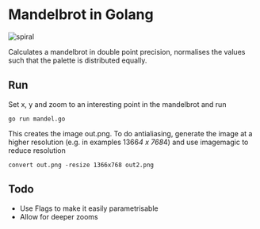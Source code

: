 Mandelbrot in Golang
===========

![spiral](https://raw.githubusercontent.com/marijnfs/gomandel/master/spiral.jpg)

Calculates a mandelbrot in double point precision, normalises the values such that the palette is distributed equally.

## Run
Set x, y and zoom to an interesting point in the mandelbrot and run

`go run mandel.go`

This creates the image out.png. To do antialiasing, generate the image at a higher resolution (e.g. in examples 1366*4 x 768*4) and use imagemagic to reduce resolution

`convert out.png -resize 1366x768 out2.png`

## Todo
  * Use Flags to make it easily parametrisable
  * Allow for deeper zooms

